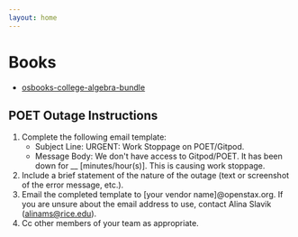 ```yaml
---
layout: home
---
```

# Books

* [osbooks-college-algebra-bundle](https://gitpod.io/#https://github.com/openstax/osbooks-college-algebra-bundle)


## POET Outage Instructions

1. Complete the following email template:
    - Subject Line: URGENT: Work Stoppage on POET/Gitpod.
    - Message Body: We don't have access to Gitpod/POET. It has been down for __ [minutes/hour(s)]. This is causing work stoppage.
2. Include a brief statement of the nature of the outage (text or screenshot of the error message, etc.).
3. Email the completed template to [your vendor name]@openstax.org. If you are unsure about the email address to use, contact Alina Slavik (alinams@rice.edu).
4. Cc other members of your team as appropriate.

